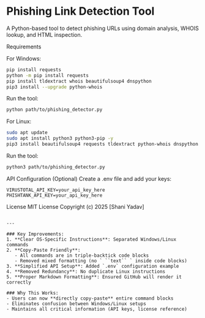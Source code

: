# Phishing Link Detection Tool

A Python-based tool to detect phishing URLs using domain analysis, WHOIS lookup, and HTML inspection.

Requirements

For Windows:
```bash
pip install requests
python -m pip install requests
pip install tldextract whois beautifulsoup4 dnspython
pip3 install --upgrade python-whois
```
Run the tool:
```bash
python path/to/phishing_detector.py

```
For Linux:
```bash
sudo apt update
sudo apt install python3 python3-pip -y
pip3 install beautifulsoup4 requests tldextract python-whois dnspython
```
Run the tool:
```bash
python3 path/to/phishing_detector.py
```
API Configuration (Optional)
Create a .env file and add your keys:
```
VIRUSTOTAL_API_KEY=your_api_key_here
PHISHTANK_API_KEY=your_api_key_here
```
License
MIT License
Copyright (c) 2025 [Shani Yadav]
```

---

### Key Improvements:
1. **Clear OS-Specific Instructions**: Separated Windows/Linux commands
2. **Copy-Paste Friendly**:
   - All commands are in triple-backtick code blocks
   - Removed mixed formatting (no ` ``text`` ` inside code blocks)
3. **Simplified API Setup**: Added `.env` configuration example
4. **Removed Redundancy**: No duplicate Linux instructions
5. **Proper Markdown Formatting**: Ensured GitHub will render it correctly

### Why This Works:
- Users can now **directly copy-paste** entire command blocks
- Eliminates confusion between Windows/Linux setups
- Maintains all critical information (API keys, license reference)


